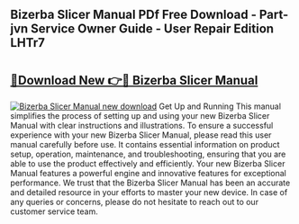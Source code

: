 ## Bizerba Slicer Manual PDf Free Download - Part-jvn Service Owner Guide - User Repair Edition LHTr7

# <h2><a href="http://bc45052.oget.top/?id=Bizerba+Slicer+Manual">🔗Download New 👉🔴 Bizerba Slicer Manual</a></h2>

[![Bizerba Slicer Manual new download](https://i.imgur.com/5g1atiW.png)](http://bc45052.oget.top/?id=Bizerba+Slicer+Manual)
Get Up and Running This manual simplifies the process of setting up and using your new Bizerba Slicer Manual with clear instructions and illustrations. To ensure a successful experience with your new Bizerba Slicer Manual, please read this user manual carefully before use. It contains essential information on product setup, operation, maintenance, and troubleshooting, ensuring that you are able to use the product effectively and efficiently. Your new Bizerba Slicer Manual features a powerful engine and innovative features for exceptional performance. We trust that the Bizerba Slicer Manual has been an accurate and detailed resource in your efforts to master your new device. In case of any queries or concerns, please do not hesitate to reach out to our customer service team.
